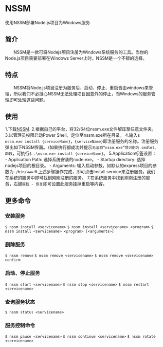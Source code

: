# NSSM

使用NSSM部署Node.js项目为Windows服务

## 简介

　　NSSM是一款可将Nodejs项目注册为Windows系统服务的工具。当你的Node.js项目需要部署在Windows Server上时，NSSM是一个不错的选择。

## 特点

　　NSSM将Node.js项目注册为服务后，启动、停止、重启皆由windows来管理，所以我们不必担心NSSM无法处理项目因意外的停止，而Windows的服务管理即可处理这些问题。

## 使用

1.下载[NSSM](http://www.nssm.cc/).
2.根据自己的平台，将32/64位nssm.exe文件解压至任意文件夹。
3.以管理员权限启动Power Shell，定位至nssm.exe所在目录。
4.输入`$ nssm.exe install {serviceName}`，`{serviceName}`即注册服务的名称。注册服务弹出如下NSSM界面。（如果执行部成功并提示`无法将“nssm.exe”项识别为 cmdlet、函数`，可执行`$ .\nssm.exe install {serviceName}`。
5.Application标签设置：
    - Application Path: 选择系统安装的node.exe。
    - Startup directory: 选择nodejs项目的根目录。
    - Arguments: 输入启动参数，如默认的express项目的参数为`./bin/www`
6.上述步骤操作完成，即可点击Install service来注册服务。我们在系统的服务中即可找到刚刚注册的服务。
7.在系统服务中找到刚刚注册的服务，右键`属性 - 恢复`即可设置此服务挂掉重启等内容。


## 更多命令

### 安装服务

`$ nssm install <servicename>`
`$ nssm install <servicename> <program>`
`$ nssm install <servicename> <program> [<arguments>]`

### 删除服务

`$ nssm remove`
`$ nssm remove <servicename>`
`$ nssm remove <servicename> confirm`

### 启动、停止服务

`$ nssm start <servicename>`
`$ nssm stop <servicename>`
`$ nssm restart <servicename>`

### 查询服务状态

`$ nssm status <servicename>`

### 服务控制命令

`$ nssm pause <servicename>`
`$ nssm continue <servicename>`
`$ nssm rotate <servicename>`